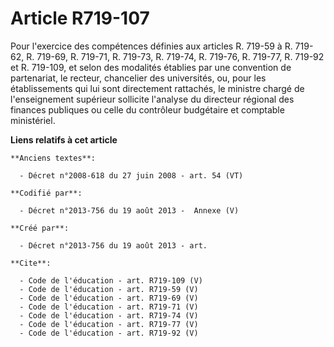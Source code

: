 # Article R719-107

Pour l'exercice des compétences définies aux articles R. 719-59 à R. 719-62, R. 719-69, R. 719-71, R. 719-73, R. 719-74, R.
719-76, R. 719-77, R. 719-92 et R. 719-109, et selon des modalités établies par une convention de partenariat, le recteur,
chancelier des universités, ou, pour les établissements qui lui sont directement rattachés, le ministre chargé de
l'enseignement supérieur sollicite l'analyse du directeur régional des finances publiques ou celle du contrôleur budgétaire
et comptable ministériel.

**Liens relatifs à cet article**

	**Anciens textes**:

	  - Décret n°2008-618 du 27 juin 2008 - art. 54 (VT)

	**Codifié par**:

	  - Décret n°2013-756 du 19 août 2013 -  Annexe (V)

	**Créé par**:

	  - Décret n°2013-756 du 19 août 2013 - art.

	**Cite**:

	  - Code de l'éducation - art. R719-109 (V)
	  - Code de l'éducation - art. R719-59 (V)
	  - Code de l'éducation - art. R719-69 (V)
	  - Code de l'éducation - art. R719-71 (V)
	  - Code de l'éducation - art. R719-74 (V)
	  - Code de l'éducation - art. R719-77 (V)
	  - Code de l'éducation - art. R719-92 (V)
